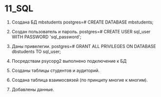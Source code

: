 # 11_SQL

1. Создана БД mbstudents
postgres=# CREATE DATABASE mbstudents;

2. Создан пользователь и пароль.
postgres=# CREATE USER sql_user WITH PASSWORD 'sql_password';

3. Даны привелегии.
postgres=# GRANT ALL PRIVILEGES ON DATABASE dbstudents TO sql_user;

4. Посредствам psycopg2 выполнено подключение к БД
5. Созданы таблицы студентов и аудиторий.
6. Создана таблица взаимосвязей (по принципу многие к многим).
7. Добавлены данные.

